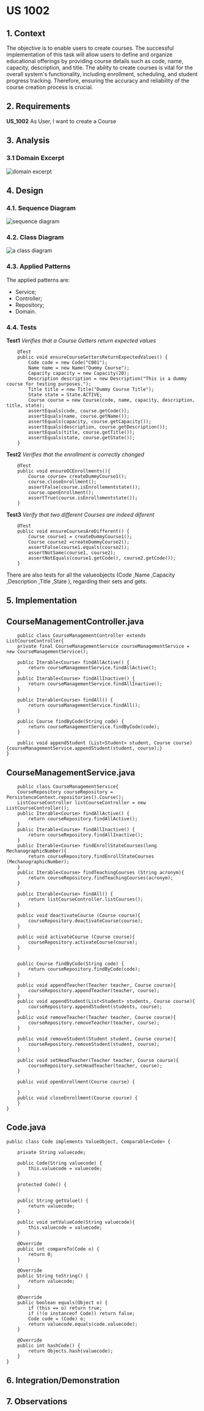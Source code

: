 # US 1002

## 1. Context

The objective is to enable users to create courses. The successful implementation of this task will allow users to define and organize educational offerings by providing course details such as code, name, capacity, description, and title. The ability to create courses is vital for the overall system's functionality, including enrollment, scheduling, and student progress tracking. Therefore, ensuring the accuracy and reliability of the course creation process is crucial.

## 2. Requirements

**US_1002** As User, I want to create a Course

## 3. Analysis

### 3.1 Domain Excerpt
![domain excerpt](DM_US_1002.png)

## 4. Design

### 4.1. Sequence Diagram

![sequence diagram](US1002_SD.svg)

### 4.2. Class Diagram

![a class diagram](US1002_CD.svg)

### 4.3. Applied Patterns
The applied patterns are:
- Service;
- Controller;
- Repository;
- Domain.

### 4.4. Tests
**Test1** *Verifies that a Course Getters return expected values*
```
    @Test
    public void ensureCourseGettersReturnExpectedValues() {
        Code code = new Code("C001");
        Name name = new Name("Dummy Course");
        Capacity capacity = new Capacity(20);
        Description description = new Description("This is a dummy course for testing purposes.");
        Title title = new Title("Dummy Course Title");
        State state = State.ACTIVE;
        Course course = new Course(code, name, capacity, description, title, state);
        assertEquals(code, course.getCode());
        assertEquals(name, course.getName());
        assertEquals(capacity, course.getCapacity());
        assertEquals(description, course.getDescription());
        assertEquals(title, course.getTitle());
        assertEquals(state, course.getState());
    }
```
**Test2** *Verifies that the enrollment is correctly changed*
```
    @Test
    public void ensureOCEnrollments(){
        Course course= createDummyCourse1();
        course.closeEnrollment();
        assertFalse(course.isEnrollementstate());
        course.openEnrollment();
        assertTrue(course.isEnrollementstate());
    }
```
**Test3** *Verify that two different Courses are indeed diferent*
```
    @Test
    public void ensureCoursesAreDifferent() {
        Course course1 = createDummyCourse1();
        Course course2 =createDummyCourse2();
        assertFalse(course1.equals(course2));
        assertNotSame(course1, course2);
        assertNotEquals(course1.getCode(), course2.getCode());
    }
```

There are also tests for all the valueobjects (Code ,Name ,Capacity ,Description ,Title ,State ), regarding their sets and gets.

## 5. Implementation

## CourseManagementController.java
```
    public class CourseManagementController extends  ListCourseController{
    private final CourseManagementService courseManagementService = new CourseManagementService();

    public Iterable<Course> findAllActive() {
        return courseManagementService.findAllActive();
    }
    public Iterable<Course> findAllInactive() {
        return courseManagementService.findAllInactive();
    }

    public Iterable<Course> findAll() {
        return courseManagementService.findAll();
    }

    public Course findByCode(String code) {
        return courseManagementService.findByCode(code);
    }

    public void appendStudent (List<Student> student, Course course){courseManagementService.appendStudent(student, course);}
}
```
## CourseManagementService.java
```
    public class CourseManagementService{
    CourseRepository courseRepository = PersistenceContext.repositories().Course();
    ListCourseController listCourseController = new ListCourseController();
    public Iterable<Course> findAllActive() {
        return courseRepository.findAllActive();
    }
    public Iterable<Course> findAllInactive() {
        return courseRepository.findAllInactive();
    }
    public Iterable<Course> findEnrollStateCourses(long MechanographicNumber){
        return courseRepository.findEnrollStateCourses (MechanographicNumber);
    }
    public Iterable<Course> findTeachingCourses (String acronym){
        return courseRepository.findTeachingCourses(acronym);
    }

    public Iterable<Course> findAll() {
        return listCourseController.listCourses();
    }

    public void deactivateCourse (Course course){
        courseRepository.deactivateCourse(course);
    }

    public void activateCourse (Course course){
        courseRepository.activateCourse(course);
    }


    public Course findByCode(String code) {
        return courseRepository.findByCode(code);
    }

    public void appendTeacher(Teacher teacher, Course course){
        courseRepository.appendTeacher(teacher, course);
    }
    public void appendStudent(List<Student> students, Course course){
        courseRepository.appendStudent(students, course);
    }
    public void removeTeacher(Teacher teacher, Course course){
        courseRepository.removeTeacher(teacher, course);
    }

    public void removeStudent(Student student, Course course){
        courseRepository.removeStudent(student, course);
    }

    public void setHeadTeacher(Teacher teacher, Course course){
        courseRepository.setHeadTeacher(teacher, course);
    }

    public void openEnrollment(Course course) {

    }
    public void closeEnrollment(Course course) {
    }
}

```
## Code.java
```
public class Code implements ValueObject, Comparable<Code> {

    private String valuecode;

    public Code(String valuecode) {
        this.valuecode = valuecode;
    }

    protected Code() {
    }

    public String getValue() {
        return valuecode;
    }

    public void setValueCode(String valuecode){
        this.valuecode = valuecode;
    }

    @Override
    public int compareTo(Code o) {
        return 0;
    }

    @Override
    public String toString() {
        return valuecode;
    }

    @Override
    public boolean equals(Object o) {
        if (this == o) return true;
        if (!(o instanceof Code)) return false;
        Code code = (Code) o;
        return valuecode.equals(code.valuecode);
    }

    @Override
    public int hashCode() {
        return Objects.hash(valuecode);
    }
}
```


## 6. Integration/Demonstration


## 7. Observations

